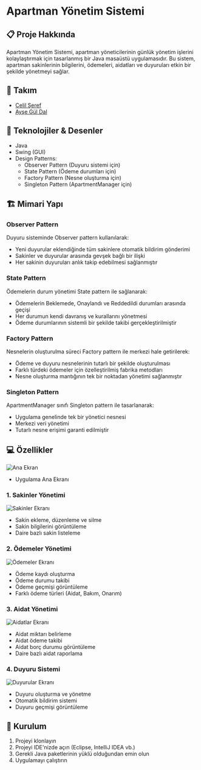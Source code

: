 # Apartman Yönetim Sistemi

## 📋 Proje Hakkında
Apartman Yönetim Sistemi, apartman yöneticilerinin günlük yönetim işlerini kolaylaştırmak için tasarlanmış bir Java masaüstü uygulamasıdır. Bu sistem, apartman sakinlerinin bilgilerini, ödemeleri, aidatları ve duyuruları etkin bir şekilde yönetmeyi sağlar.

## 👥 Takım
- [Celil Şeref](https://github.com/celilseref)
- [Ayşe Gül Dal](https://github.com/ayseguldal)

## 🔧 Teknolojiler & Desenler
- Java
- Swing (GUI)
- Design Patterns:
  - Observer Pattern (Duyuru sistemi için)
  - State Pattern (Ödeme durumları için)
  - Factory Pattern (Nesne oluşturma için)
  - Singleton Pattern (ApartmentManager için)

## 🏗️ Mimari Yapı

### Observer Pattern
Duyuru sisteminde Observer pattern kullanılarak:
- Yeni duyurular eklendiğinde tüm sakinlere otomatik bildirim gönderimi
- Sakinler ve duyurular arasında gevşek bağlı bir ilişki
- Her sakinin duyuruları anlık takip edebilmesi sağlanmıştır

### State Pattern
Ödemelerin durum yönetimi State pattern ile sağlanarak:
- Ödemelerin Beklemede, Onaylandı ve Reddedildi durumları arasında geçişi
- Her durumun kendi davranış ve kurallarını yönetmesi
- Ödeme durumlarının sistemli bir şekilde takibi gerçekleştirilmiştir

### Factory Pattern
Nesnelerin oluşturulma süreci Factory pattern ile merkezi hale getirilerek:
- Ödeme ve duyuru nesnelerinin tutarlı bir şekilde oluşturulması
- Farklı türdeki ödemeler için özelleştirilmiş fabrika metodları
- Nesne oluşturma mantığının tek bir noktadan yönetimi sağlanmıştır

### Singleton Pattern
ApartmentManager sınıfı Singleton pattern ile tasarlanarak:
- Uygulama genelinde tek bir yönetici nesnesi
- Merkezi veri yönetimi
- Tutarlı nesne erişimi garanti edilmiştir

## 💻 Özellikler
![Ana Ekran](images/main.png)
- Uygulama Ana Ekranı
### 1. Sakinler Yönetimi
![Sakinler Ekranı](images/sakinler.png)
- Sakin ekleme, düzenleme ve silme
- Sakin bilgilerini görüntüleme
- Daire bazlı sakin listeleme

### 2. Ödemeler Yönetimi
![Ödemeler Ekranı](images/odemeler.png)
- Ödeme kaydı oluşturma
- Ödeme durumu takibi
- Ödeme geçmişi görüntüleme
- Farklı ödeme türleri (Aidat, Bakım, Onarım)

### 3. Aidat Yönetimi
![Aidatlar Ekranı](images/aidatlar.png)
- Aidat miktarı belirleme
- Aidat ödeme takibi
- Aidat borç durumu görüntüleme
- Daire bazlı aidat raporlama

### 4. Duyuru Sistemi
![Duyurular Ekranı](images/duyurular.png)
- Duyuru oluşturma ve yönetme
- Otomatik bildirim sistemi
- Duyuru geçmişi görüntüleme

## 🚀 Kurulum

1. Projeyi klonlayın
2. Projeyi IDE'nizde açın (Eclipse, IntelliJ IDEA vb.)
3. Gerekli Java paketlerinin yüklü olduğundan emin olun
4. Uygulamayı çalıştırın

